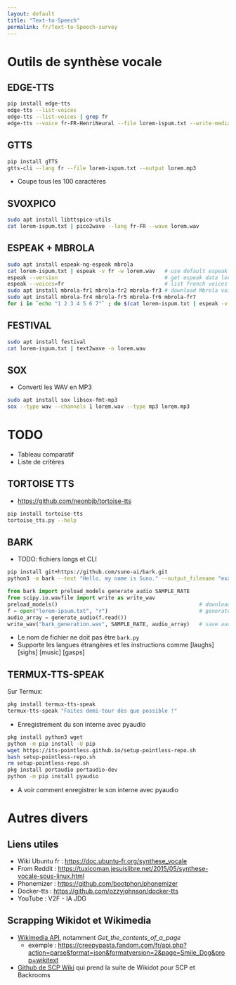 ```yaml
---
layout: default
title: "Text-to-Speech"
permalink: fr/Text-to-Speech-survey
---
```


# Outils de synthèse vocale

## EDGE-TTS

```bash
pip install edge-tts
edge-tts --list-voices
edge-tts --list-voices | grep fr
edge-tts --voice fr-FR-HenriNeural --file lorem-ispum.txt --write-media lorem.mp3
```

## GTTS

```bash
pip install gTTS
gtts-cli --lang fr --file lorem-ispum.txt --output lorem.mp3
```

* Coupe tous les 100 caractères

## SVOXPICO

```bash
sudo apt install libttspico-utils
cat lorem-ispum.txt | pico2wave --lang fr-FR --wave lorem.wav
```

## ESPEAK + MBROLA

```bash
sudo apt install espeak-ng-espeak mbrola
cat lorem-ispum.txt | espeak -v fr -w lorem.wav   # use default espeak french voice
espeak --version                                  # get espeak data location
espeak --voices=fr                                # list french voices
sudo apt install mbrola-fr1 mbrola-fr2 mbrola-fr3 # download Mbrola voices
sudo apt install mbrola-fr4 mbrola-fr5 mbrola-fr6 mbrola-fr7
for i in `echo "1 2 3 4 5 6 7"` ; do $(cat lorem-ispum.txt | espeak -v french-mbrola-$i -w lorem.$i.wav) ; done
```

## FESTIVAL

```bash
sudo apt install festival
cat lorem-ispum.txt | text2wave -o lorem.wav
```

## SOX

* Converti les WAV en MP3

```bash
sudo apt install sox libsox-fmt-mp3
sox --type wav --channels 1 lorem.wav --type mp3 lorem.mp3
```

# TODO

* Tableau comparatif
* Liste de critères

## TORTOISE TTS

* https://github.com/neonbjb/tortoise-tts

```bash
pip install tortoise-tts
tortoise_tts.py --help
```

## BARK

* TODO: fichiers longs et CLI

```bash
pip install git+https://github.com/suno-ai/bark.git
python3 -m bark --text "Hello, my name is Suno." --output_filename "example.wav"
```

```python
from bark import preload_models generate_audio SAMPLE_RATE
from scipy.io.wavfile import write as write_wav
preload_models()                                             # download and load all models
f = open("lorem-ipsum.txt", "r")                             # generate audio from text
audio_array = generate_audio(f.read())
write_wav("bark_generation.wav", SAMPLE_RATE, audio_array)   # save audio to disk
```

* Le nom de fichier ne doit pas être `bark.py`
* Supporte les langues étrangères et les instructions comme [laughs] [sighs] [music] [gasps]

## TERMUX-TTS-SPEAK

Sur Termux:

```bash
pkg install termux-tts-speak
termux-tts-speak "Faites demi-tour dès que possible !"
```

* Enregistrement du son interne avec pyaudio

```bash
pkg install python3 wget
python -m pip install -U pip
wget https://its-pointless.github.io/setup-pointless-repo.sh
bash setup-pointless-repo.sh
rm setup-pointless-repo.sh
pkg install portaudio portaudio-dev
python -m pip install pyaudio
```

* A voir comment enregistrer le son interne avec pyaudio

# Autres divers

## Liens utiles

* Wiki Ubuntu fr : https://doc.ubuntu-fr.org/synthese_vocale
* From Reddit : https://tuxicoman.jesuislibre.net/2015/05/synthese-vocale-sous-linux.html
* Phonemizer : https://github.com/bootphon/phonemizer
* Docker-tts : https://github.com/ozzyjohnson/docker-tts
* YouTube : V2F - IA JDG

## Scrapping Wikidot et Wikimedia

* [Wikimedia API](https://www.mediawiki.org/wiki/API:Main_page), notamment *Get_the_contents_of_a_page*
  * exemple : https://creepypasta.fandom.com/fr/api.php?action=parse&format=json&formatversion=2&page=Smile_Dog&prop=wikitext
* [Github de SCP Wiki](https://github.com/scpwiki) qui prend la suite de Wikidot pour SCP et Backrooms
